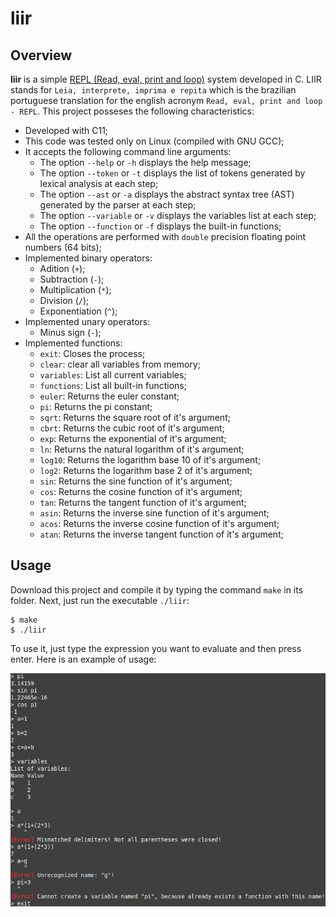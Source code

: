 # liir

## Overview

**liir** is a simple [REPL (Read, eval, print and loop)](https://en.wikipedia.org/wiki/Read%E2%80%93eval%E2%80%93print_loop) system developed in C. LIIR stands for `Leia, interprete, imprima e repita` which is the brazilian portuguese translation for the english acronym `Read, eval, print and loop - REPL`. 
This project posseses the following characteristics:

- Developed with C11;
- This code was tested only on Linux (compiled with GNU GCC);
- It accepts the following command line arguments:
    - The option `--help` or `-h` displays the help message;
    - The option `--token` or `-t` displays the list of tokens generated by lexical analysis at each step;
    - The option `--ast` or `-a` displays the abstract syntax tree (AST) generated by the parser at each step;
    - The option `--variable` or `-v` displays the variables list at each step;
    - The option `--function` or `-f` displays the built-in functions;
- All the operations are performed with `double` precision floating point numbers (64 bits);
- Implemented binary operators:
    - Adition (`+`);
    - Subtraction (`-`);
    - Multiplication (`*`);
    - Division (`/`);
    - Exponentiation (`^`);
- Implemented unary operators:
    - Minus sign (`-`);
- Implemented functions:
    - `exit`: Closes the process;
    - `clear`: clear all variables from memory;
    - `variables`: List all current variables;
    - `functions`: List all built-in functions;
    - `euler`: Returns the euler constant;
    - `pi`: Returns the pi constant;
    - `sqrt`: Returns the square root of it's argument;
    - `cbrt`: Returns the cubic root of it's argument;
    - `exp`: Returns the exponential of it's argument;
    - `ln`: Returns the natural logarithm of it's argument;
    - `log10`: Returns the logarithm base 10 of it's argument;
    - `log2`: Returns the logarithm base 2 of it's argument;
    - `sin`: Returns the sine function of it's argument;
    - `cos`: Returns the cosine function of it's argument;
    - `tan`: Returns the tangent function of it's argument;
    - `asin`: Returns the inverse sine function of it's argument;
    - `acos`: Returns the inverse cosine function of it's argument;
    - `atan`: Returns the inverse tangent function of it's argument;

## Usage

Download this project and compile it by typing the command `make` in its folder. Next, just run the executable `./liir`:

```console
$ make
$ ./liir
```

To use it, just type the expression you want to evaluate and then press enter. Here is an example of usage:

![usage](./usage.png)